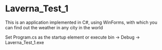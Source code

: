 # Laverna_Test_1
 This is an application implemented in C#, using WinForms, with which you can find out the weather in any city in the world 


Set Program.cs as the startup element or execute bin -> Debug -> Laverna_Test_1.exe
